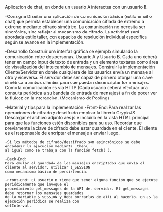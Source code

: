 Aplicacion de chat, en donde un usuario A interactua con un usuario B.

-Consigna
    Diseñar una aplicación de comunicación básica (estilo email o chat) que permita establecer una comunicación 
    cifrada de extremo a extremo mediante cifrado simétrico. La comunicación no necesita ser sincrónica, sino 
    reflejar el mecanismo de cifrado.
    La actividad será abordada estilo taller, con espacios de resolución individual específica según se avance 
    en la implementación.

-Desarrollo
    Construir una interfaz gráfica de ejemplo simulando la comunicación entre dos personas. 
    Usuario A y Usuario B. Cada uno deberá tener un campo input de texto de entrada y un elemento textarea 
    como área de visualización del intercambio de mensajes.
    Construir la implementación Cliente/Servidor en donde cualquiera de los usuarios envía un mensaje al otro 
    y viceversa. El servidor debe ser capaz de primero otorgar una clave simétrica a ambos clientes para que 
    puedan desencriptar los mensajes. Como la comunicación es vía HTTP (Cada usuario deberá efectuar una 
    consulta periódica a su bandeja de entrada de mensajes) a fin de poder ver la fluidez en la interacción. 
    (Mecanismo de Pooling)

-Material y tips para la implementación
    -Front-End: Para realizar las operaciones de cifrado y descifrado emplear la librería CryptoJS. Descargar 
    el archivo adjunto aes.js e incluirlo en la vista HTML principal para que las funciones estén disponibles 
    para su uso. Recordar que previamente la clave de cifrado debe estar guardada en el cliente. El cliente 
    es el responsable de encriptar el mensaje a enviar luego.
    
    -Si los métodos de cifrado/descifrado son asincrónicos se debe encadenar la ejecución mediante .then( ) 
    al igual como se trabaja con la función fetch( ).
    
    -Back-End:
    Para emular el guardado de los mensajes encriptados que envía el cliente al servidor, utilizar $_SESSION 
    como mecanismo básico de persistencia.
    
    -Front-End: El usuario B tiene que tener alguna función que se ejecute periódicamente que invoque el 
    procedimiento get_messages de la API del servidor. El get_messages debe retornar los mensajes guardados 
    de la variable $_SESSION y debe borrarlos de allí al hacerlo. En JS la ejecución periódica se realiza con 
    setInterval.